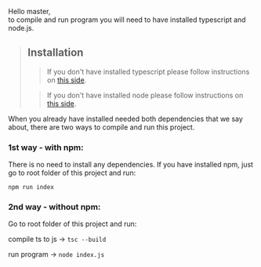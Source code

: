 Hello master,  
to compile and run program you will need to have installed typescript and node.js.

> ## Installation
>> If you don't have installed typescript please follow instructions on 
   [this side](https://www.typescriptlang.org/docs/handbook/typescript-tooling-in-5-minutes.html).
>
>> If you don't have installed node please follow instructions on 
   [this side](https://nodejs.org/en/download/).
          

When you already have installed needed both dependencies that we say about, there are two ways to
compile and run this project.

### 1st way - with npm:

There is no need to install any dependencies.
If you have installed npm, just go to root folder of this project and run:

`npm run index`
 
### 2nd way - without npm:

Go to root folder of this project and run:

compile ts to js -> `tsc --build`  

run program -> `node index.js`



